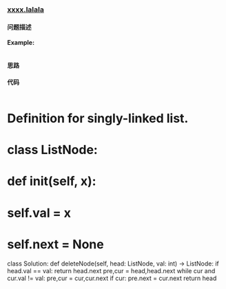 ### [xxxx.lalala](https://leetcode-cn.com/problems/miao/)

#### 问题描述


**Example:**
```python

```

#### 思路

#### 代码

```python

```

# Definition for singly-linked list.
# class ListNode:
#     def __init__(self, x):
#         self.val = x
#         self.next = None
class Solution:
    def deleteNode(self, head: ListNode, val: int) -> ListNode:
        if head.val == val: return head.next
        pre,cur = head,head.next
        while cur and cur.val != val:
            pre,cur = cur,cur.next
        if cur: pre.next = cur.next
        return head